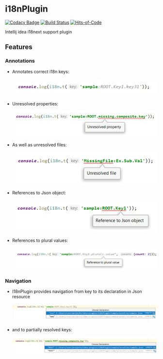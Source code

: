 # i18nPlugin

[![Codacy Badge](https://api.codacy.com/project/badge/Grade/1ec904e969c348eeb9b1a010ab76d1b9)](https://app.codacy.com/manual/nyavro/i18nPlugin?utm_source=github.com&utm_medium=referral&utm_content=nyavro/i18nPlugin&utm_campaign=Badge_Grade_Dashboard)
[![Build Status](https://travis-ci.com/nyavro/i18nPlugin.svg?branch=master)](https://travis-ci.com/nyavro/i18nPlugin)
[![Hits-of-Code](https://hitsofcode.com/github/nyavro/i18nPlugin)](https://hitsofcode.com/view/github/nyavro/i18nPlugin)

Intellij idea i18next support plugin

## Features

 ### Annotations

-   Annotates correct i18n keys:

    ![Simple annotation](docs/img/p1.png)
    
-   Unresolved properties:

    ![Annotates unresolved part of the key](docs/img/p2.png)

-   As well as unresolved files:

    ![Unresolved json file](docs/img/p3.png)

-   References to Json object:

    ![Reference to Json object](docs/img/p4.png)
  
-   References to plural values:

    ![Reference to plural value](docs/img/p5.png) 
     
 ### Navigation
 
-   I18nPlugin provides navigation from key to its declaration in Json resource    

    ![Reference to plural value](docs/img/p6.png)
   
-   and to partially resolved keys:

    ![Reference to plural value](docs/img/p7.png)

     
    
